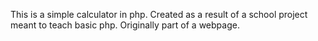 This is a simple calculator in php. Created as a result of a school project meant to teach basic php. Originally part of a webpage.
